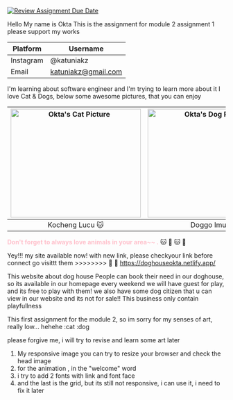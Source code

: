 [![Review Assignment Due Date](https://classroom.github.com/assets/deadline-readme-button-22041afd0340ce965d47ae6ef1cefeee28c7c493a6346c4f15d667ab976d596c.svg)](https://classroom.github.com/a/2BREHFic)

Hello My name is Okta
This is the assignment for module 2 assignment 1
please support my works

| Platform     | Username          |
| -----------  | -----------       |
| Instagram    | @katuniakz        |
| Email        | <katuniakz@gmail.com>       |

I'm learning about software engineer and I'm trying to learn more about it
I love Cat & Dogs, below some awesome pictures, that you can enjoy

| <img src="https://upload.wikimedia.org/wikipedia/commons/7/74/A-Cat.jpg" width="300" height="250" alt="Okta's Cat Picture"> | <img src="https://upload.wikimedia.org/wikipedia/commons/4/43/Cute_dog.jpg" width="300" height="250" alt="Okta's Dog Picture"> |
|:------------------------------------------------------------------------------------------------------------------------:|:---------------------------------------------------------------------------------------------------------------------------:|
|                                                  Kocheng Lucu :cat:                                                       |                                                  Doggo Imut :dog:                                                              |

<span style="color: pink; font-weight: bold;">Don't forget to always love animals in your area~~  .</span> :cat: :dog: :cat: :dog:

Yey!!! my site available now! with new link, please checkyour link before connect
go visittt them >>>>>>>> :dog: :dog: https://doghouseokta.netlify.app/

This website about dog house
People can book their need in our doghouse, so its available in our homepage
every weekend we will have guest for play, and its free to play with them!
we also have some dog citizen that u can view in our website and its not for sale!!
This business only contain playfullness


This first assignment for the module 2, so im sorry for my senses of art, really low... hehehe :cat :dog

please forgive me, i will try to revise and learn some art later

1. My responsive image you can try to resize your browser and check the head image
2. for the animation , in the "welcome" word
3. i try to add 2 fonts with link and font face
4. and the last is the grid, but its still not responsive, i can use it, i need to fix it later
